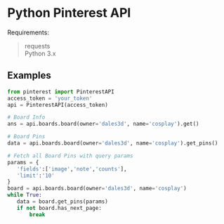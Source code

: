 # Python Pinterest API
 Requirements:
 > requests \
 > Python 3.x
 
Examples
---
 ```python
from pinterest import PinterestAPI
access_token = 'your_token'
api = PinterestAPI(access_token)

# Board Info
ans = api.boards.board(owner='dales3d', name='cosplay').get()

# Board Pins
data = api.boards.board(owner='dales3d', name='cosplay').get_pins()

# Fetch all Board Pins with query params
params = {
    'fields':['image','note','counts'],
    'limit':'10'
}
board = api.boards.board(owner='dales3d', name='cosplay')
while True:
    data = board.get_pins(params)
    if not board.has_next_page:
        break
```